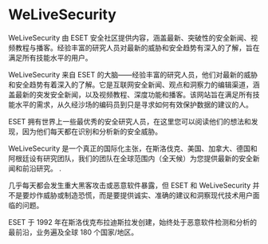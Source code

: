 # 

# WeLiveSecurity

WeLiveSecurity 由 ESET 安全社区提供内容，涵盖最新、突破性的安全新闻、视频教程与播客。经验丰富的研究人员对最新的威胁和安全趋势有深入的了解，旨在满足所有技能水平的用户。

WeLiveSecurity 来自 ESET 的大脑——经验丰富的研究人员，他们对最新的威胁和安全趋势有着深入的了解。它是互联网安全新闻、观点和洞察力的编辑渠道，涵盖最新的突发安全新闻，以及视频教程、深度功能和播客。该网站旨在满足所有技能水平的需求，从久经沙场的编码员到只是寻求如何有效保护数据的建议的人。

ESET 拥有世界上一些最优秀的安全研究人员，在这里您可以阅读他们的想法和发现，因为他们每天都在识别和分析新的安全威胁。

WeLiveSecurity 是一个真正的国际化主张，在斯洛伐克、美国、加拿大、德国和阿根廷设有研究团队，我们的团队在全球范围内（全天候）为您提供最新的安全新闻和前沿研究。 .

几乎每天都会发生重大黑客攻击或恶意软件暴露，但 ESET 和 WeLiveSecurity 并不是要炒作威胁或制造恐慌，而是要提供诚实、准确的建议和洞察现代技术用户面临的问题。

ESET 于 1992 年在斯洛伐克布拉迪斯拉发创建，始终处于恶意软件检测和分析的最前沿，业务遍及全球 180 个国家/地区。



